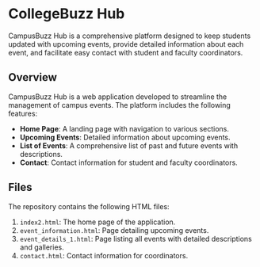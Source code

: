 # CollegeBuzz Hub

CampusBuzz Hub is a comprehensive platform designed to keep students updated with upcoming events, provide detailed information about each event, and facilitate easy contact with student and faculty coordinators.

## Overview

CampusBuzz Hub is a web application developed to streamline the management of campus events. The platform includes the following features:
- **Home Page**: A landing page with navigation to various sections.
- **Upcoming Events**: Detailed information about upcoming events.
- **List of Events**: A comprehensive list of past and future events with descriptions.
- **Contact**: Contact information for student and faculty coordinators.

## Files

The repository contains the following HTML files:
1. `index2.html`: The home page of the application.
2. `event_information.html`: Page detailing upcoming events.
3. `event_details_1.html`: Page listing all events with detailed descriptions and galleries.
4. `contact.html`: Contact information for coordinators.

